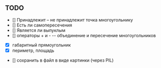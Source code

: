 ## TODO
- [] Принадлежит – не принадлежит точка многоугольнику
- [] Есть ли самопересечения
- [] Является ли выпуклым
- [] операторы + и - -- объединение и пересечение многоугольников
- [x] габаритный прямоугольник
- [x] периметр, площадь
- [] сохранить в файл в виде картинки (через PIL)

